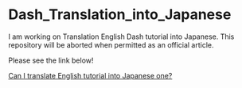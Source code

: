 # Dash_Translation_into_Japanese

I am working on Translation English Dash tutorial into Japanese. 
This repository will be aborted when permitted as an official article.

Please see the link below!  

[Can I translate English tutorial into Japanese one?](https://community.plot.ly/t/can-i-translate-english-tutorial-into-japanese-one/8859?u=ksnt)
